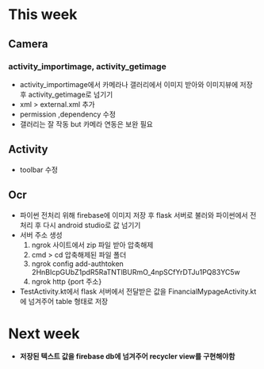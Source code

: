 # This week
## Camera
### activity_importimage, activity_getimage
+  activity_importimage에서 카메라나 갤러리에서 이미지 받아와 이미지뷰에 저장후 activity_getimage로 넘기기
+ xml > external.xml 추가
+ permission ,dependency 수정 
+ 갤러리는 잘 작동 but 카메라 연동은 보완 필요

## Activity
+ toolbar 수정
## Ocr
+ 파이썬 전처리 위해 firebase에 이미지 저장 후 flask 서버로 불러와 파이썬에서 전처리 후 다시 android studio로 값 넘기기
+ 서버 주소 생성
  1) ngrok 사이트에서 zip 파일 받아 압축해제
  2)  cmd > cd 압축해제된 파일 폴더
  3) ngrok config add-authtoken 2HnBIcpGUbZ1pdR5RaTNTlBURmO_4npSCfYrDTJu1PQ83YC5w
  4) ngrok http {port 주소}
+ TestActivity.kt에서 flask 서버에서 전달받은 값을 FinancialMypageActivity.kt에 넘겨주어 table 형태로 저장

# Next week
+   **저장된 텍스트 값을 firebase db에 넘겨주어 recycler view를 구현해야함**
